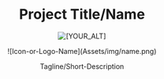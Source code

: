 <h1 align="center">Project Title/Name</h1>

<p align="center">
   <img src="[YOUR_RAW_IMAGE_URL]" alt="[YOUR_ALT]"/>
</p>

<p align="center">![Icon-or-Logo-Name](Assets/img/name.png)</p>
<!-- image credit: this image is from icons8 or other-->

<p align="center">Tagline/Short-Description</p>


<!-- https://shields.io/ -->